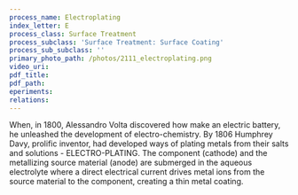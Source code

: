 ```yaml
---
process_name: Electroplating
index_letter: E
process_class: Surface Treatment
process_subclass: 'Surface Treatment: Surface Coating'
process_sub_subclass: ''
primary_photo_path: /photos/2111_electroplating.png
video_uri:
pdf_title:
pdf_path:
eperiments:
relations:
---
```


When, in 1800, Alessandro Volta discovered how make an electric battery, he unleashed the development of electro-chemistry. By 1806 Humphrey Davy, prolific inventor, had developed ways of plating metals from their salts and solutions - ELECTRO-PLATING. The component (cathode) and the metallizing source material (anode) are submerged in the aqueous electrolyte where a direct electrical current drives metal ions from the source material to the component, creating a thin metal coating.

